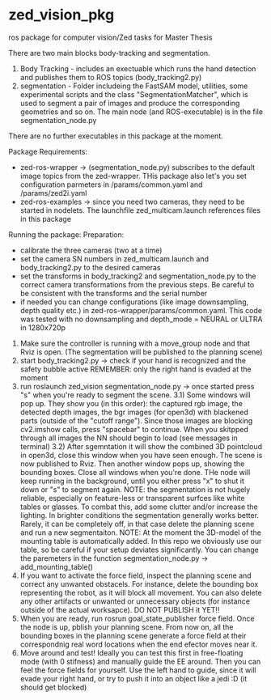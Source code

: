 # zed_vision_pkg
ros package for computer vision/Zed tasks for Master Thesis

There are two main blocks body-tracking and segmentation.
1) Body Tracking - includes an exectuable which runs the hand detection and publishes them to ROS topics (body_tracking2.py)
2) segmentation - Folder includeing the FastSAM model, utilities, some experimental scripts and the class "SegmentationMatcher", which is used
   to segment a pair of images and produce the corresponding geometries and so on. The main node (and ROS-executable) is in the file segmentation_node.py

There are no further executables in this package at the moment.

Package Requirements:
- zed-ros-wrapper -> (segmentation_node.py) subscribes to the default image topics from the zed-wrapper. THis package also let's you set configuration parmeters in /params/common.yaml and /params/zed2i.yaml
- zed-ros-examples -> since you need two cameras, they need to be started in nodelets. The launchfile zed_multicam.launch references files in this package

Running the package:
Preparation:
- calibrate the three cameras (two at a time)
- set the camera SN numbers in zed_multicam.launch and body_tracking2.py to the desired cameras
- set the transforms in body_tracking2 and segmentation_node.py to the correct camera transformations from the previous steps. Be careful to be consistent with the transforms and the serial number
- if needed you can change configurations (like image downsampling, depth quality etc.) in zed-ros-wrapper/params/common.yaml. This code was tested with no downsampling and depth_mode = NEURAL or ULTRA in 1280x720p
1) Make sure the controller is running with a move_group node and that Rviz is open. (The segmentation will be published to the planning scene)
2) start body_tracking2.py -> check if your hand is recognized and the safety bubble active REMEMBER: only the right hand is evaded at the moment
3) run roslaunch zed_vision segmentation_node.py -> once started press "s" when you're ready to segment the scene.
   3.1) Some windows will pop up. They show you (in this order): the captured rgb image, the detected depth images, the bgr images (for open3d) with blackened parts (outside of the "cutoff range").
         Since those images are blocking cv2.imshow calls, press "spacebar" to continue. When you skitpped through all images the NN should begin to load (see messages in terminal)
   3.2) After sgemntation it will show the combined 3D pointcloud in open3d, close this window when you have seen enough. The scene is now published to Rviz. Then another window pops up, showing the bounding boxes.
         Close all windows when you're done. THe node will keep running in the background, until you either press "x" to shut it down or "s" to segment again.
   NOTE: the segmentation is not hugely reliable, especially on feature-less or transparent surfces like white tables or glasses. To combat this, add some clutter and/or increase the lighting. In brighter conditions the             segmentation generally works better. Rarely, it can be completely off, in that case delete the planning scene and run a new segmentaiton.
   NOTE: At the moment the 3D-model of the mounting table is automatically added. In this repo we obviously use our table, so be careful if your setup deviates significantly. You can change the paremeters in the
         function segmentation_node.py -> add_mounting_table()
5) If you want to activate the force field, inspect the planning scene and correct any unwanted obstacels. For instance, delete the bounding box representing the robot, as it will block all movement. You can also delete       any other artifacts or unwanted or unnecessary objects (for instance outside of the actual worksapce). DO NOT PUBLISH it YET!!
6) When you are ready, run rosrun goal_state_publisher force field. Once the node is up, pblish your planning scene. From now on, all the bounding boxes in the planning scene generate a force field at their correspondnig
   real word locations when the end efector moves near it.
7) Move around and test! Ideally you can test this first in free-floating mode (with 0 stifness) and manually guide the EE around. Then you can feel the force fields for yourself. Use the left hand to guide, since it         will evade your right hand, or try to push it into an object like a jedi :D (it should get blocked) 

